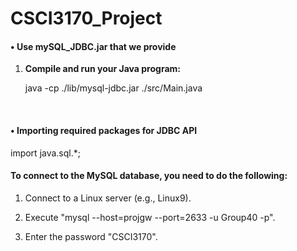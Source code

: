 # CSCI3170_Project
#### • Use mySQL_JDBC.jar that we provide

1. **Compile and run your Java program:**

   java -cp ./lib/mysql-jdbc.jar ./src/Main.java


​    

#### • Importing required packages for JDBC API

import java.sql.*;



#### To connect to the MySQL database, you need to do the following:

1. Connect to a Linux server (e.g., Linux9).

2. Execute "mysql --host=projgw --port=2633 -u Group40 -p".

3. Enter the password "CSCI3170".